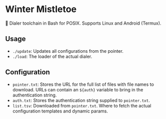 # Winter Mistletoe
🔗 Dialer toolchain in Bash for POSIX. Supports Linux and Android (Termux).

## Usage
- `./update`: Updates all configurations from the pointer.
- `./load`: The loader of the actual dialer.

## Configuration
- `pointer.txt`: Stores the URL for the full list of files with file names to download. URLs can contain an `${auth}` variable to bring in the authentication string.
- `auth.txt`: Stores the authentication string supplied to `pointer.txt`.
- `list.tsv`: Downloaded from `pointer.txt`. Where to fetch the actual configuration templates and dynamic params.